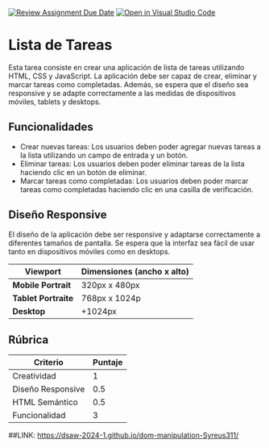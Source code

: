 [![Review Assignment Due Date](https://classroom.github.com/assets/deadline-readme-button-24ddc0f5d75046c5622901739e7c5dd533143b0c8e959d652212380cedb1ea36.svg)](https://classroom.github.com/a/EEMCX3dO)
[![Open in Visual Studio Code](https://classroom.github.com/assets/open-in-vscode-718a45dd9cf7e7f842a935f5ebbe5719a5e09af4491e668f4dbf3b35d5cca122.svg)](https://classroom.github.com/online_ide?assignment_repo_id=13926695&assignment_repo_type=AssignmentRepo)

# Lista de Tareas

Esta tarea consiste en crear una aplicación de lista de tareas utilizando HTML, CSS y JavaScript. La aplicación debe ser capaz de crear, eliminar y marcar tareas como completadas. Además, se espera que el diseño sea responsive y se adapte correctamente a las medidas de dispositivos móviles, tablets y desktops.

## Funcionalidades

-   Crear nuevas tareas: Los usuarios deben poder agregar nuevas tareas a la lista utilizando un campo de entrada y un botón.
-   Eliminar tareas: Los usuarios deben poder eliminar tareas de la lista haciendo clic en un botón de eliminar.
-   Marcar tareas como completadas: Los usuarios deben poder marcar tareas como completadas haciendo clic en una casilla de verificación.

## Diseño Responsive

El diseño de la aplicación debe ser responsive y adaptarse correctamente a diferentes tamaños de pantalla. Se espera que la interfaz sea fácil de usar tanto en dispositivos móviles como en desktops.

| Viewport             | Dimensiones (ancho x alto) |
| -------------------- | -------------------------- |
| **Mobile Portrait**  | 320px x 480px              |
| **Tablet Portraite** | 768px x 1024p              |
| **Desktop**          | +1024px                    |

## Rúbrica

| Criterio          | Puntaje |
| ----------------- | ------- |
| Creatividad       | 1       |
| Diseño Responsive | 0.5     |
| HTML Semántico    | 0.5     |
| Funcionalidad     | 3       |

##LINK: https://dsaw-2024-1.github.io/dom-manipulation-Syreus311/
